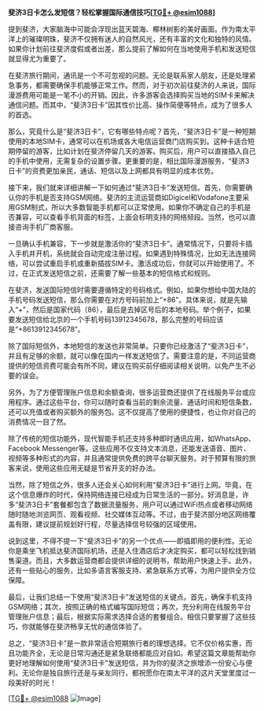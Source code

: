 **斐济3日卡怎么发短信？轻松掌握国际通信技巧[[TG💪+ @esim1088](https://t.me/s/esim1088)]**

提到斐济，大家脑海中可能会浮现出蓝天碧海、椰林树影的美好画面。作为南太平洋上的璀璨明珠，斐济不仅拥有迷人的自然风光，还有丰富的文化和独特的风情。如果你计划前往斐济度假或者出差，那么提前了解如何在当地使用手机和发送短信就显得尤为重要了。

在斐济旅行期间，通讯是一个不可忽视的问题。无论是联系家人朋友，还是处理紧急事务，都需要确保手机能够正常工作。然而，对于初次前往斐济的人来说，国际漫游费用可能是一笔不小的开销。因此，许多游客会选择购买当地的SIM卡来解决通信问题。而其中，“斐济3日卡”因其性价比高、操作简便等特点，成为了很多人的首选。

那么，究竟什么是“斐济3日卡”，它有哪些特点呢？首先，“斐济3日卡”是一种短期使用的本地SIM卡，通常可以在机场或各大电信运营商门店购买到。这种卡适合短期停留的游客，比如计划在斐济停留几天的游客。购买后，用户可以直接插入自己的手机中使用，无需复杂的设置步骤。更重要的是，相比国际漫游服务，“斐济3日卡”的资费更加亲民，通话、短信以及上网都具有明显的成本优势。

接下来，我们就来详细讲解一下如何通过“斐济3日卡”发送短信。首先，你需要确认你的手机是否支持GSM网络。斐济的主流运营商如Digicel和Vodafone主要采用GSM制式，所以大多数智能手机都可以正常使用。如果你不确定自己的手机是否兼容，可以查看手机背面的标签，上面会标明支持的网络频段。当然，也可以直接咨询手机厂商客服。

一旦确认手机兼容，下一步就是激活你的“斐济3日卡”。通常情况下，只要将卡插入手机并开机，系统就会自动完成注册过程。如果遇到特殊情况，比如无法连接网络，可以尝试重启手机或重新插拔SIM卡。激活成功后，你就可以开始使用了。不过，在正式发送短信之前，还需要了解一些基本的短信格式和规则。

在斐济，发送国际短信时需要遵循特定的号码格式。例如，如果你想给中国大陆的手机号码发送短信，那么你需要在对方号码前加上“+86”。具体来说，就是先输入“+”，然后是国家代码（86），最后是去掉区号后的本地号码。举个例子，如果要发送短信给北京的一个手机号码13912345678，那么完整的号码应该是“+8613912345678”。

除了国际短信外，本地短信的发送也非常简单。只要你已经激活了“斐济3日卡”，并且有足够的余额，就可以像在国内一样发送短信了。需要注意的是，不同运营商提供的短信资费可能会有所不同，建议在购买前仔细阅读相关说明，以免产生不必要的误会。

另外，为了方便管理账户信息和余额查询，很多运营商还提供了在线服务平台或应用程序。通过这些平台，你可以随时查看当前的剩余流量、通话时间和短信条数，还可以充值或者购买额外的服务包。这不仅提高了使用的便捷性，也让你对自己的消费情况一目了然。

除了传统的短信功能外，现代智能手机还支持多种即时通讯应用，如WhatsApp、Facebook Messenger等。这些应用不仅支持文本消息，还能发送语音、图片、视频等多种形式的内容，并且通常提供免费的跨平台聊天服务。对于预算有限的旅客来说，使用这些应用无疑是节省开支的好办法。

当然，除了短信之外，很多人还会关心如何利用“斐济3日卡”进行上网。毕竟，在这个信息爆炸的时代，保持网络连接已经成为日常生活的一部分。好消息是，许多“斐济3日卡”套餐都包含了数据流量服务，用户可以通过WiFi热点或者移动网络随时随地浏览网页、观看视频、社交媒体互动等。不过，由于斐济部分地区网络覆盖有限，建议提前规划好行程，尽量选择信号较强的区域使用。

说到这里，不得不提一下“斐济3日卡”的另一个优点——即插即用的便利性。无论你是乘坐飞机抵达斐济国际机场，还是入住酒店后才决定购买，都可以轻松找到销售渠道。而且，大多数运营商都会提供详细的说明书，帮助用户快速上手。此外，还有一些贴心的服务，比如多语言客服支持、紧急联系方式等，为用户提供全方位保障。

最后，让我们总结一下使用“斐济3日卡”发送短信的关键点。首先，确保手机支持GSM网络；其次，按照正确的格式编写国际短信；再次，充分利用在线服务平台管理账户信息；最后，根据实际需求选择合适的套餐组合。相信只要掌握了这些技巧，你就能够在斐济畅享无忧的通信体验了。

总之，“斐济3日卡”是一款非常适合短期旅行者的理想选择。它不仅价格实惠，而且功能齐全，无论是日常沟通还是紧急联络都能应对自如。希望这篇文章能帮助你更好地理解如何使用“斐济3日卡”发送短信，并为你的斐济之旅增添一份安心与便利。无论你是独自旅行还是与亲友同行，都祝愿你在南太平洋的这片天堂里度过一段美好的时光！

[[TG💪+ @esim1088](https://t.me/s/esim1088) ![Image](https://i.postimg.cc/4NQfJmqS/Snipaste-2025-05-13-00-14-12.png)]